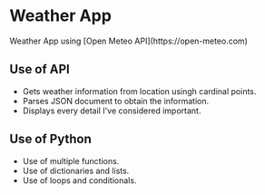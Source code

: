 <h1>Weather App</h1>
<p>Weather App using [Open Meteo API](https://open-meteo.com)</p>

<h2>Use of API</h2>
<ul>
    <li>Gets weather information from location usingh cardinal points.</li>
    <li>Parses JSON document to obtain the information.</li>
    <li>Displays every detail I've considered important.</li>
</ul>

<h2>Use of Python</h2>
<ul>
    <li>Use of multiple functions.</li>
    <li>Use of dictionaries and lists.</li>
    <li>Use of loops and conditionals.</li>
</ul>
